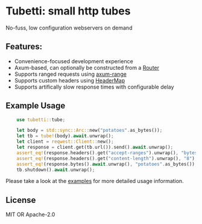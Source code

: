 # Tubetti: small http tubes

No-fuss, low configuration webservers on demand 

## Features:
- Convenience-focused development experience
- Axum-based, can optionally be constructed from a [Router](https://docs.rs/axum/latest/axum/struct.Router.html)
- Supports ranged requests using [axum-range](https://github.com/haileys/axum-range)
- Supports custom headers using [HeaderMap](https://docs.rs/http/1.2.0/http/header/struct.HeaderMap.html)
- Supports artifically slow response times with configurable delay

## Example Usage
```rust 
    use tubetti::tube;

    let body = std::sync::Arc::new("potatoes".as_bytes());
    let tb = tube!(body).await.unwrap();
    let client = reqwest::Client::new();
    let response = client.get(tb.url()).send().await.unwrap();
    assert_eq!(response.headers().get("accept-ranges").unwrap(), "bytes");
    assert_eq!(response.headers().get("content-length").unwrap(), "8");
    assert_eq!(response.bytes().await.unwrap(), "potatoes".as_bytes());
    tb.shutdown().await.unwrap();
```

Please take a look at the [examples](examples) for more detailed usage information.

## License

MIT OR Apache-2.0